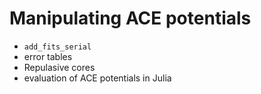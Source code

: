 # Manipulating ACE potentials

* `add_fits_serial`
* error tables
* Repulasive cores
* evaluation of ACE potentials in Julia

